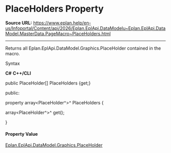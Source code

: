# PlaceHolders Property

**Source URL:** https://www.eplan.help/en-us/Infoportal/Content/api/2026/Eplan.EplApi.DataModelu~Eplan.EplApi.DataModel.MasterData.PageMacro~PlaceHolders.html

---

Returns all Eplan.EplApi.DataModel.Graphics.PlaceHolder contained in the macro.

Syntax

**C#**
**C++/CLI**


public PlaceHolder[] PlaceHolders {get;}

public:

property array<PlaceHolder^>^ PlaceHolders {

   array<PlaceHolder^>^ get();

}


#### Property Value

[Eplan.EplApi.DataModel.Graphics.PlaceHolder](Eplan.EplApi.DataModelu~Eplan.EplApi.DataModel.Graphics.PlaceHolder.html)
